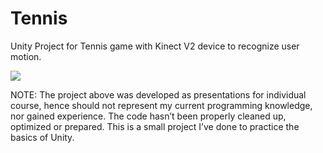 # Tennis
Unity Project for Tennis game with Kinect V2 device to recognize user motion.

![](https://github.com/yaelandau22/Tennis/blob/master/tennis.gif)

NOTE:
The project above was developed as presentations for individual course, hence should not represent my current programming knowledge, nor gained experience.
The code hasn’t been properly cleaned up, optimized or prepared. This is a small project I’ve done to practice the basics of Unity.
